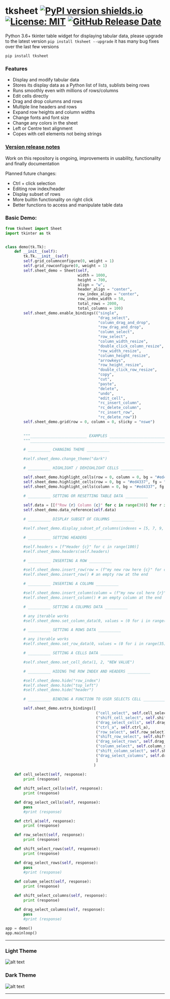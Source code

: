 # tksheet [![PyPI version shields.io](https://img.shields.io/pypi/v/tksheet.svg)](https://pypi.python.org/pypi/tksheet/) [![License: MIT](https://img.shields.io/badge/License-MIT%20-blue.svg)](https://github.com/ragardner/tksheet/blob/master/LICENSE.txt) [![GitHub Release Date](https://img.shields.io/github/release-date-pre/ragardner/tksheet.svg)](https://github.com/ragardner/tksheet/releases)

Python 3.6+ tkinter table widget for displaying tabular data, please upgrade to the latest version `pip install tksheet --upgrade` it has many bug fixes over the last few versions

```
pip install tksheet
```

### Features
 - Display and modify tabular data
 - Stores its display data as a Python list of lists, sublists being rows
 - Runs smoothly even with millions of rows/columns
 - Edit cells directly
 - Drag and drop columns and rows
 - Multiple line headers and rows
 - Expand row heights and column widths
 - Change fonts and font size
 - Change any colors in the sheet
 - Left or Centre text alignment
 - Copes with cell elements not being strings
 
### [Version release notes](https://github.com/ragardner/tksheet/blob/master/RELEASE_NOTES.md)

Work on this repository is ongoing, improvements in usability, functionality and finally documentation

Planned future changes:
 - Ctrl + click selection
 - Editing row index/header
 - Display subset of rows
 - More builtin functionality on right click
 - Better functions to access and manipulate table data

### Basic Demo:

```python
from tksheet import Sheet
import tkinter as tk


class demo(tk.Tk):
    def __init__(self):
        tk.Tk.__init__(self)
        self.grid_columnconfigure(0, weight = 1)
        self.grid_rowconfigure(0, weight = 1)
        self.sheet_demo = Sheet(self,
                                width = 1000,
                                height = 700,
                                align = "w",
                                header_align = "center",
                                row_index_align = "center",
                                row_index_width = 50,
                                total_rows = 2000,
                                total_columns = 100)
        self.sheet_demo.enable_bindings(("single",
                                         "drag_select",
                                         "column_drag_and_drop",
                                         "row_drag_and_drop",
                                         "column_select",
                                         "row_select",
                                         "column_width_resize",
                                         "double_click_column_resize",
                                         "row_width_resize",
                                         "column_height_resize",
                                         "arrowkeys",
                                         "row_height_resize",
                                         "double_click_row_resize",
                                         "copy",
                                         "cut",
                                         "paste",
                                         "delete",
                                         "undo",
                                         "edit_cell",
                                         "rc_insert_column",
                                         "rc_delete_column",
                                         "rc_insert_row",
                                         "rc_delete_row"))
        self.sheet_demo.grid(row = 0, column = 0, sticky = "nswe")
        

        """_________________________ EXAMPLES _________________________ """
        """_____________________________________________________________"""

        # __________ CHANGING THEME __________

        #self.sheet_demo.change_theme("dark")

        # __________ HIGHLIGHT / DEHIGHLIGHT CELLS __________

        self.sheet_demo.highlight_cells(row = 0, column = 0, bg = "#ed4337", fg = "white")
        self.sheet_demo.highlight_cells(row = 0, bg = "#ed4337", fg = "white", canvas = "row_index")
        self.sheet_demo.highlight_cells(column = 0, bg = "#ed4337", fg = "white", canvas = "header")

        # __________ SETTING OR RESETTING TABLE DATA __________
        
        self.data = [[f"Row {r} Column {c}" for c in range(30)] for r in range(200)]
        self.sheet_demo.data_reference(self.data)

        # __________ DISPLAY SUBSET OF COLUMNS __________

        #self.sheet_demo.display_subset_of_columns(indexes = [5, 7, 9, 1], enable = True)

        # __________ SETTING HEADERS __________

        #self.headers = [f"Header {c}" for c in range(100)]
        #self.sheet_demo.headers(self.headers)

        # __________ INSERTING A ROW __________

        #self.sheet_demo.insert_row(row = (f"my new row here {c}" for c in range(100)), idx = 0) # a filled row at the start
        #self.sheet_demo.insert_row() # an empty row at the end

        # __________ INSERTING A COLUMN __________

        #self.sheet_demo.insert_column(column = (f"my new col here {r}" for r in range(5000)), idx = 0) # a filled column at the start
        #self.sheet_demo.insert_column() # an empty column at the end

        # __________ SETTING A COLUMNS DATA __________

        # any iterable works
        #self.sheet_demo.set_column_data(0, values = (0 for i in range(220)))

        # __________ SETTING A ROWS DATA __________

        # any iterable works
        #self.sheet_demo.set_row_data(0, values = (0 for i in range(35)))

        # __________ SETTING A CELLS DATA __________

        #self.sheet_demo.set_cell_data(1, 2, "NEW VALUE")

        # __________ HIDING THE ROW INDEX AND HEADERS __________

        #self.sheet_demo.hide("row_index")
        #self.sheet_demo.hide("top_left")
        #self.sheet_demo.hide("header")

        # __________ BINDING A FUNCTION TO USER SELECTS CELL __________

        self.sheet_demo.extra_bindings([
                                        ("cell_select", self.cell_select),
                                        ("shift_cell_select", self.shift_select_cells),
                                        ("drag_select_cells", self.drag_select_cells),
                                        ("ctrl_a", self.ctrl_a),
                                        ("row_select", self.row_select),
                                        ("shift_row_select", self.shift_select_rows),
                                        ("drag_select_rows", self.drag_select_rows),
                                        ("column_select", self.column_select),
                                        ("shift_column_select", self.shift_select_columns),
                                        ("drag_select_columns", self.drag_select_columns),
                                        ]
                                       )
        
    def cell_select(self, response):
        print (response)

    def shift_select_cells(self, response):
        print (response)

    def drag_select_cells(self, response):
        pass
        #print (response)

    def ctrl_a(self, response):
        print (response)

    def row_select(self, response):
        print (response)

    def shift_select_rows(self, response):
        print (response)

    def drag_select_rows(self, response):
        pass
        #print (response)
        
    def column_select(self, response):
        print (response)

    def shift_select_columns(self, response):
        print (response)

    def drag_select_columns(self, response):
        pass
        #print (response)
        
app = demo()
app.mainloop()


```

----

### Light Theme

![alt text](https://i.imgur.com/yoa6K6T.jpg)


### Dark Theme

![alt text](https://i.imgur.com/JrZD5Lf.jpg)

----

